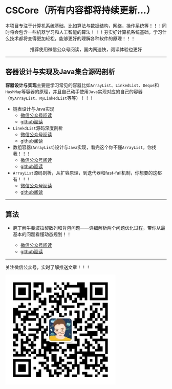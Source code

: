# CSCore（所有内容都将持续更新...）

本项目专注于计算机系统基础，比如算法与数据结构，网络，操作系统等！！！同时将会包含一些机器学习和人工智能的算法！！！夯实好计算机系统基础，学习什么技术都将变得更加轻松，能够更好的理解各种软件的原理！！！

<div align="center">
   	<p>推荐使用微信公众号阅读，国内网速快，阅读体验也更好</p>
</div>

---

## 容器设计与实现及Java集合源码剖析

**容器设计与实现**主要是学习常见的容器比如`ArrayList`、`LinkedList`、`Deque`和`HashMap`等容器的原理，并且自己动手使用`Java`实现对应的自己的容器（`MyArrayList`、`MyLinkedList`等等）！！！

- 链表设计与Java实现
  - [微信公众号阅读](https://mp.weixin.qq.com/s?__biz=Mzg3ODgyNDgwNg==&mid=2247483691&idx=1&sn=5f730f9ca5f84aa97a13a730ed6d85df&chksm=cf0c9d22f87b14347aed05fa3c0cd313f278618e43aef37cd4fc078fb124c9845b527ba55d3d&token=917021200&lang=zh)
  - [github阅读](./container/01-链表设计与实现.md)
- `LinekdList`源码深度剖析
  - [微信公众号阅读](https://mp.weixin.qq.com/s?__biz=Mzg3ODgyNDgwNg==&mid=2247483907&idx=1&sn=6281a11e6ed1917ecb3a10319474193d&chksm=cf0c9e0af87b171c7193949b5b7eb0b8f813b05b3d3b96ea784df86a3dde4286ad03908122da&token=917021200&lang=zh)
  - [github阅读](./container/02-linkedlist源码剖析.md)
- 数组容器(`ArrayList`)设计与`Java`实现，看完这个你不懂`ArrayList`，你找我！！！
  - [微信公众号阅读](https://mp.weixin.qq.com/s?__biz=Mzg3ODgyNDgwNg==&mid=2247483954&idx=1&sn=0671552fd0d33e0b07eab22f698ffaea&chksm=cf0c9e3bf87b172d1e336d7533a79c536600518c085a4104f30667469992e797ff526c732563&mpshare=1&scene=23&srcid=0706NTX8kMWtQryLVoqdqEYC&sharer_sharetime=1657120181327&sharer_shareid=236a49567847c05f78e6b440ce6dabff#rd)
  - [github阅读](./container/03-array容器设计与实现.md)
- `ArrayList`源码剖析，从扩容原理，到迭代器和fast-fail机制，你想要的这都有！！！
  - [微信公众号阅读](https://mp.weixin.qq.com/s?__biz=Mzg3ODgyNDgwNg==&mid=2247484031&idx=1&sn=f5b70f87f97a0a21f3fb88bd7343bb25&chksm=cf0c9e76f87b17608f27ff60da5df43d04939e04b4c771b27bc4283c520ddcf15e114d2872de&token=1155116583&lang=zh_CN#rd)
  - [github阅读](./container/04-arraylist源码剖析.md)

---

## 算法

- 庖丁解牛斐波拉契数列和背包问题——详细解析两个问题优化过程，带你从最基本的问题看懂动态规划！！

  - [微信公众号阅读](https://mp.weixin.qq.com/s?__biz=Mzg3ODgyNDgwNg==&mid=2247484109&idx=1&sn=4cd2040eacb04710694282192edeafc4&chksm=cf0c9ec4f87b17d2093a429755c0b3177ddeb39a96d77e210b03fe03f5a76968b7062234594a&token=1155116583&lang=zh_CN#rd)
  - [github阅读](./datastructr&algorithm/01-动态规划.md)


---

关注微信公众号，实时了解推送文章！！！

![](qrcode2.jpg)
